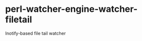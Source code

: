 perl-watcher-engine-watcher-filetail
====================================

Inotify-based file tail watcher
